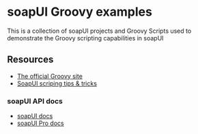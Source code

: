 soapUI Groovy examples
======================

This is a collection of soapUI projects and Groovy Scripts used to demonstrate the Groovy scripting capabilities in soapUI

## Resources
* [The official Groovy site](http://groovy.codehaus.org)
* [SoapUI scriping tips & tricks](http://www.soapui.org/Scripting-Properties/tips-a-tricks.html)

### soapUI API docs
* [soapUI docs](http://www.soapui.org/apidocs/)
* [soapUI Pro docs](http://www.soapui.org/apidocs/pro)